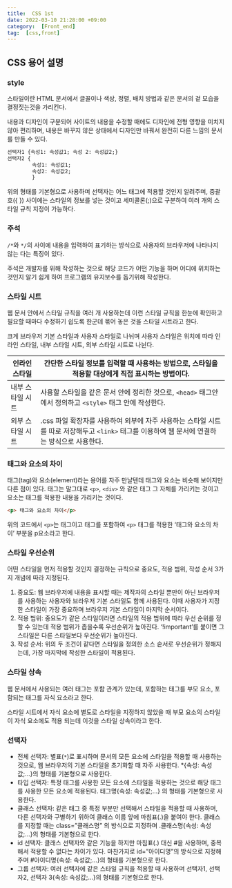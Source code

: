 ```yaml
---
title:  CSS 1st
date: 2022-03-10 21:28:00 +09:00
category:  [Front_end]
tag:  [css,front]
---
```

## CSS 용어 설명

### style

 스타일이란 HTML 문서에서 글꼴이나 색상, 정렬, 배치 방법과 같은 문서의 겉 모습을 결정짓는것을 가리킨다.

 내용과 디자인이 구분되어 사이트의 내용을 수정할 때에도 디자인에 전형 영향을 미치지 않아 편리하며, 내용은 바꾸지 않은 상태에서 디자인만 바꿔서 완전히 다른 느낌의 문서를 만들 수 있다.

```html
선택자1 {속성1: 속성값1; 속성 2: 속성값2;}
선택자2 {
        속성1: 속성값1;
        속성2: 속성값2;
        }
```

 위의 형태를 기본형으로 사용하며 선택자는 어느 태그에 적용할 것인지 알려주며, 중괄호({ }) 사이에는 스타일의 정보를 넣는 것이고 세미콜론(;)으로 구분하여 여러 개의 스타일 규칙 지정이 가능하다.

### 주석

 `/*`와 `*/`의 사이에 내용을 입력하여 표기하는 방식으로 사용자의 브라우저에 나타나지 않는 다는 특징이 있다.

 주석은 개발자를 위해 작성하는 것으로 해당 코드가 어떤 기능을 하며 어디에 위치하는 것인지 알기 쉽게 하여 프로그램의 유지보수를 돕기위해 작성한다.

### 스타일 시트

 웹 문서 안에서 스타일 규칙을 여러 개 사용하는데 이런 스타일 규칙을 한눈에 확인하고 필요할 때마다 수정하기 쉽도록 한군데 묶어 놓은 것을 스타일 시트라고 한다.

 크게 브라우저 기본 스타일과 사용자 스타일로 나뉘며 사용자 스타일은 위치에 따라 인라인 스타일, 내부 스타일 시트, 외부 스타일 시트로 나뉜다.

| 인라인 스타일  | 간단한 스타일 정보를 입력할 때 사용하는 방법으로, 스타일을 적용할 대상에게 직접 표시하는 방법이다. |
| --- | --- |
| 내부 스타일 시트 | 사용할 스타일을 같은 문서 안에 정리한 것으로, `<head>` 태그안에서 정의하고 `<style>` 태그 안에 작성한다. |
| 외부 스타일 시트 | .css 파일 확장자를 사용하여 외부에 자주 사용하는 스타일 시트를 따로 저장해두고 `<link>` 태그를 이용하여 웹 문서에 연결하는 방식으로 사용한다. |

### 태그와 요소의 차이

 태그(tag)와 요소(element)라는 용어를 자주 만날텐데 태그와 요소는 비슷해 보이지만 다른 점이 있다. 태그는 말그대로 `<p>`, `<div>` 와 같은 태그 그 자체를 가리키는 것이고 요소는 태그를 적용한 내용을 가리키는 것이다.

 

```html
<p> 태그와 요소의 차이</p>
```

 위의 코드에서 `<p>`는 태그이고 태그를 포함하여 `<p>` 태그를 적용한 ‘태그와 요소의 차이’ 부분을 p요소라고 한다.

### 스타일 우선순위

 어떤 스타일을 먼저 적용할 것인지 결정하는 규칙으로 중요도, 적용 범위, 작성 순서 3가지 개념에 따라 지정된다.

1. 중요도: 웹 브라우저에 내용을 표시할 때는 제작자의 스타일 뿐만이 아닌 브라우저를 사용하는 사용자와 브라우저 기본 스타일도 함께 사용된다. 이때 사용자가 지정한 스타일이 가장 중요하며 브라우저 기본 스타일이 마지막 순서이다.
2. 적용 범위: 중요도가 같은 스타일이라면 스타일의 적용 범위에 따라 우선 순위를 정할 수 있는데 적용 범위가 좁을수록 우선순위가 높아진다. ‘!important’를 붙이면 그 스타일은 다른 스타일보다 우선순위가 높아진다. 
3. 작성 순서: 위의 두 조건이 같다면 스타일을 정의한 소스 숱서로 우선순위가 정해지는데, 가장 마지막에 작성한 스타일이 적용된다.

### 스타일 상속

 웹 문서에서 사용되는 여러 태그는 포함 관계가 있는데, 포함하는 태그를 부모 요소, 포함되는 태그를 자식 요소라고 한다. 

스타일 시트에서 자식 요소에 별도로 스타일을 지정하지 않았을 때 부모 요소의 스타일이 자식 요소에도 적용 되는데 이것을 스타일 상속이라고 한다.

### 선택자

- 전체 선택자: 별표(`*`)로 표시하며 문서의 모든 요소에 스타일을 적용할 때 사용하는 것으로, 웹 브라우저의 기본 스타일을 초기화할 때 자주 사용한다.  *{속성: 속성값;...}의 형태를 기본형으로 사용한다.
- 타입 선택자: 특정 태그를 사용한 모든 요소에 스타일을 적용하는 것으로 해당 태그를 사용한 모든 요소에 적용된다. 태그명{속성: 속성값;...} 의 형태를 기본형으로 사용한다.
- 클래스 선택자: 같은 태그 중 특정 부분만 선택해서 스타일을 적용할 때 사용하며, 다른 선택자와 구별하기 위하여 클래스 이름 앞에 마침표(.)을 붙여야 한다. 클래스를 지정할 때는 class=”클래스명” 의 방식으로 지정하며 .클래스명{속성: 속성값;...}의 형태를 기본형으로 한다.
- id 선택자: 클래스 선택자와 같은 기능을 하지만 마침표(.) 대신 #을 사용하며, 중복해서 적용할 수 없다는 차이가 있다. 마찬가지로 id=”아이디명”의 방식으로 지정해주며 #아이디명{속성: 속성값;...}의 형태를 기본형으로 한다.
- 그룹 선택자: 여러 선택자에 같은 스타일 규칙을 적용할 때 사용하며 선택자1, 선택자2, 선택자 3{속성: 속성값;...}의 형태를 기본형으로 한다.
